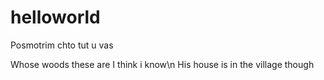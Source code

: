 # helloworld

Posmotrim chto tut u vas

Whose woods these are I think i know\n
His house is in the village though
